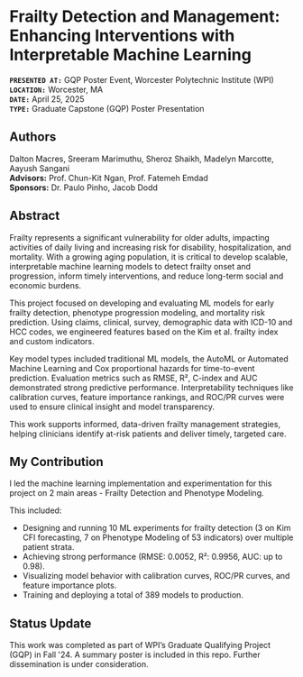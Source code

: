 # Frailty Detection and Management: Enhancing Interventions with Interpretable Machine Learning

**`PRESENTED AT:`** GQP Poster Event, Worcester Polytechnic Institute (WPI)  
**`LOCATION:`** Worcester, MA  
**`DATE:`** April 25, 2025  
**`TYPE:`** Graduate Capstone (GQP) Poster Presentation  

## Authors  
Dalton Macres, Sreeram Marimuthu, Sheroz Shaikh, Madelyn Marcotte, Aayush Sangani  
**Advisors:** Prof. Chun-Kit Ngan, Prof. Fatemeh Emdad  
**Sponsors:** Dr. Paulo Pinho, Jacob Dodd  

## Abstract  

Frailty represents a significant vulnerability for older adults, impacting activities of daily living and increasing risk for disability, hospitalization, and mortality. With a growing aging population, it is critical to develop scalable, interpretable machine learning models to detect frailty onset and progression, inform timely interventions, and reduce long-term social and economic burdens.

This project focused on developing and evaluating ML models for early frailty detection, phenotype progression modeling, and mortality risk prediction. Using claims, clinical, survey, demographic data with ICD-10 and HCC codes, we engineered features based on the Kim et al. frailty index and custom indicators. 

Key model types included traditional ML models, the AutoML or Automated Machine Learning and Cox proportional hazards for time-to-event prediction. Evaluation metrics such as RMSE, R², C-index and AUC demonstrated strong predictive performance. Interpretability techniques like calibration curves, feature importance rankings, and ROC/PR curves were used to ensure clinical insight and model transparency.

This work supports informed, data-driven frailty management strategies, helping clinicians identify at-risk patients and deliver timely, targeted care.

## My Contribution  

I led the machine learning implementation and experimentation for this project on 2 main areas - Frailty Detection and Phenotype Modeling. 

This included:
- Designing and running 10 ML experiments for frailty detection (3 on Kim CFI forecasting, 7 on Phenotype Modeling of 53 indicators) over multiple patient strata.      
- Achieving strong performance (RMSE: 0.0052, R²: 0.9956, AUC: up to 0.98).   
- Visualizing model behavior with calibration curves, ROC/PR curves, and feature importance plots.   
- Training and deploying a total of 389 models to production.    

## Status Update  
This work was completed as part of WPI’s Graduate Qualifying Project (GQP) in Fall '24. A summary poster is included in this repo. Further dissemination is under consideration.

